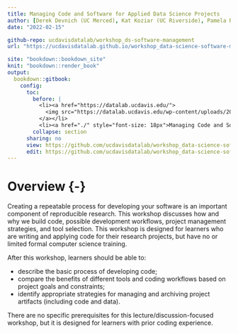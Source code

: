 ```yaml
---
title: Managing Code and Software for Applied Data Science Projects
author: [Derek Devnich (UC Merced), Kat Koziar (UC Riverside), Pamela Reynolds (UC Davis)]
date: "2022-02-15"

github-repo: ucdavisdatalab/workshop_ds-software-management
url: "https://ucdavisdatalab.github.io/workshop_data-science-software-management/"

site: "bookdown::bookdown_site"
knit: "bookdown::render_book"
output:
  bookdown::gitbook:
    config:
      toc:
        before: |
          <li><a href="https://datalab.ucdavis.edu/">
            <img src="https://datalab.ucdavis.edu/wp-content/uploads/2019/07/datalab-logo-full-color-rgb-1.png" style="height: 100%; width: 100%; object-fit: contain" />
          </a></li>
          <li><a href="./" style="font-size: 18px">Managing Code and Software for Applied Data Science Projects</a></li>
        collapse: section
      sharing: no
      view: https://github.com/ucdavisdatalab/workshop_data-science-software-management/blob/master/%s
      edit: https://github.com/ucdavisdatalab/workshop_data-science-software-management/edit/master/%s
---
```


# Overview {-}

Creating a repeatable process for developing your software is an important component of reproducible research. This workshop discusses how and why we build code, possible development workflows, project management strategies, and tool selection. This workshop is designed for learners who are writing and applying code for their research projects, but have no or limited formal computer science training. 

After this workshop, learners should be able to:
-   describe the basic process of developing code;
-   compare the benefits of different tools and coding workflows based on project goals and constraints;
-   identify appropriate strategies for managing and archiving project artifacts (including code and data). 

There are no specific prerequisites for this lecture/discussion-focused workshop, but it is designed for learners with prior coding experience.
